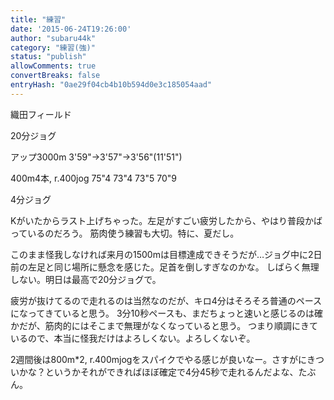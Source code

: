 ```yaml
---
title: "練習"
date: '2015-06-24T19:26:00'
author: "subaru44k"
category: "練習(強)"
status: "publish"
allowComments: true
convertBreaks: false
entryHash: "0ae29f04cb4b10b594d0e3c185054aad"
---
```

織田フィールド

20分ジョグ

アップ3000m
3'59"→3'57"→3'56"(11'51")

400m4本, r.400jog
75"4
73"4
73"5
70"9

4分ジョグ

Kがいたからラスト上げちゃった。左足がすごい疲労したから、やはり普段かばっているのだろう。
筋肉使う練習も大切。特に、夏だし。

このまま怪我しなければ来月の1500mは目標達成できそうだが…ジョグ中に2日前の左足と同じ場所に懸念を感じた。足首を倒しすぎなのかな。
しばらく無理しない。明日は最高で20分ジョグで。

疲労が抜けてるので走れるのは当然なのだが、キロ4分はそろそろ普通のペースになってきていると思う。
3分10秒ペースも、まだちょっと速いと感じるのは確かだが、筋肉的にはそこまで無理がなくなっていると思う。
つまり順調にきているので、本当に怪我だけはよろしくない。よろしくないぞ。

2週間後は800m*2, r.400mjogをスパイクでやる感じが良いなー。さすがにきついかな？というかそれができればほぼ確定で4分45秒で走れるんだよな、たぶん。
